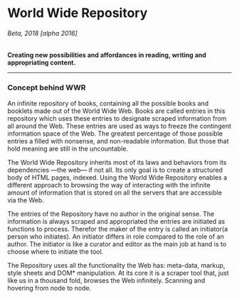 # World Wide Repository
###### Beta, 2018 [alpha 2016]

**Creating new possibilities and affordances in reading, writing and appropriating content.**

---

### Concept behind WWR

An infinite repository of books, containing all the possible books and booklets made out of the World Wide Web. Books are called entries in this repository which uses these entries to designate scraped information from all around the Web. These entries are used as ways to freeze the contingent information space of the Web. The greatest percentage of those possible entries a filled with nonsense, and non-readable information. But those that hold meaning are still in the uncountable.

The World Wide Repository inherits most of its laws and behaviors from its dependencies —the web— if not all. Its only goal is to create a structured body of HTML pages, indexed. Using the World Wide Repository enables a different approach to browsing the way of interacting with the infinite amount of information that is stored on all the servers that are accessible via the Web.

The entries of the Repository have no author in the original sense. The information is always scraped and appropriated the entries are initiated as functions to process. Therefor the maker of the entry is called an initiator(a person who initiates). An initiator differs in role compared to the role of an author. The initiator is like a curator and editor as the main job at hand is to choose where to initiate the tool.

The Repository uses all the functionality the Web has: meta-data, markup, style sheets and DOM* manipulation. At its core it is a scraper tool that, just like us in a thousand fold, browses the Web infinitely. Scanning and hovering from node to node.
